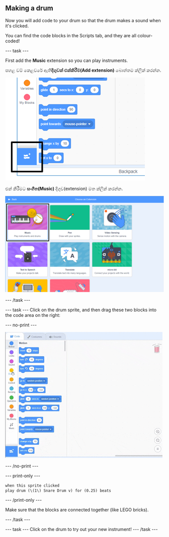 ## Making a drum

Now you will add code to your drum so that the drum makes a sound when it's clicked.

You can find the code blocks in the Scripts tab, and they are all colour-coded!

\--- task \---

First add the **Music** extension so you can play instruments.

පහළ වම් කෙළවරේ ඇති**දිගුවක් එක්කිරීම(Add extension)** බොත්තම ක්ලික් කරන්න.

![උද්දීපනය කළ දිගු බොත්තම(extension button) එක් කරන්න](images/add-extension-annotated.png)

එක් කිරීමට **සංගීත(Music)** දිගුව(extension) මත ක්ලික් කරන්න.

![music extension highlighted](images/click-music-annotated.png)

\--- /task \---

\--- task \--- Click on the drum sprite, and then drag these two blocks into the code area on the right:

\--- no-print \---

![screenshot](images/connect-block.gif)

\--- /no-print \---

\--- print-only \---

```blocks3
when this sprite clicked
play drum (\(1\) Snare Drum v) for (0.25) beats
```

\--- /print-only \---

Make sure that the blocks are connected together (like LEGO bricks).

\--- /task \---

\--- task \--- Click on the drum to try out your new instrument! \--- /task \---